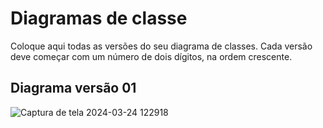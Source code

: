 # Diagramas de classe
Coloque aqui todas as versões do seu diagrama de classes. Cada versão deve começar com um número de dois dígitos, na ordem crescente.

## Diagrama versão 01

![Captura de tela 2024-03-24 122918](https://github.com/DisciplinasProgramacao/poo-tp-2024-1-nao-importa/assets/127231260/9fa4eb26-4c09-483e-b089-19e049738e9e)
